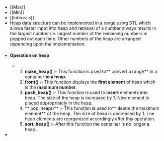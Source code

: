 - [[Max]]
- [[Min]]
- [[Intervals]]
- Heap data structure can be implemented in a range using STL which allows faster input into heap and retrieval of a number always results in the largest number i.e. largest number of the remaining numbers is popped out each time. Other numbers of the heap are arranged depending upon the implementation.
- #### Operation on heap
	- 1. **make_heap()** :- This function is used to** convert a range** in a container **to a heap.**
	  2. **front()** :- This function displays the **first element** of heap which is the **maximum number**.
	  3. **push_heap()** :- This function is used to **insert** elements into heap. The size of the heap is increased by 1. New element is placed appropriately in the heap.
	  4. ** pop_heap()** :- This function is used to** delete the maximum element** of the heap. The size of heap is decreased by 1. The heap elements are reorganised accordingly after this operation.
	  5. **sort_heap()** :- After this function the container is  no longer a heap .
-